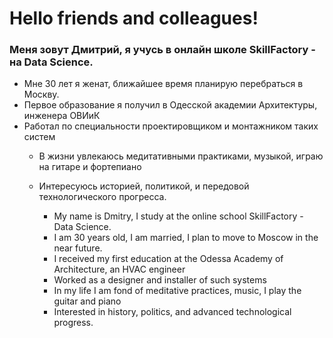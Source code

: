 # Hello friends and сolleagues! 

### Меня зовут Дмитрий, я учусь в онлайн школе SkillFactory - на Data Science. 
- Мне 30 лет я женат, ближайшее время планирую перебраться в Москву.
- Первое образование я получил в Одесской академии Архитектуры, инженера ОВИиК
- Работал по специальности проектировщиком и монтажником таких систем
  - В жизни увлекаюсь медитативными практиками, музыкой, играю на гитаре и фортепиано
  - Интересуюсь историей, политикой, и передовой технологического прогресса. 

    - My name is Dmitry, I study at the online school SkillFactory - Data Science.
    - I am 30 years old, I am married, I plan to move to Moscow in the near future.
    - I received my first education at the Odessa Academy of Architecture, an HVAC engineer
    - Worked as a designer and installer of such systems
    - In my life I am fond of meditative practices, music, I play the guitar and piano
    - Interested in history, politics, and advanced technological progress.